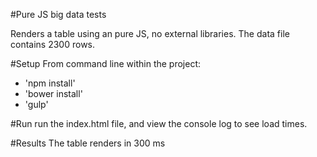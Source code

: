 #Pure JS big data tests

Renders a table using an pure JS, no external libraries.  The data file contains 2300 rows.

#Setup
From command line within the project:
* 'npm install'
* 'bower install'
* 'gulp'

#Run
run the index.html file, and view the console log to see load times.

#Results
The table renders in 300 ms
